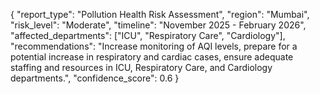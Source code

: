 {
  "report_type": "Pollution Health Risk Assessment",
  "region": "Mumbai",
  "risk_level": "Moderate",
  "timeline": "November 2025 - February 2026",
  "affected_departments": ["ICU", "Respiratory Care", "Cardiology"],
  "recommendations": "Increase monitoring of AQI levels, prepare for a potential increase in respiratory and cardiac cases, ensure adequate staffing and resources in ICU, Respiratory Care, and Cardiology departments.",
  "confidence_score": 0.6
}